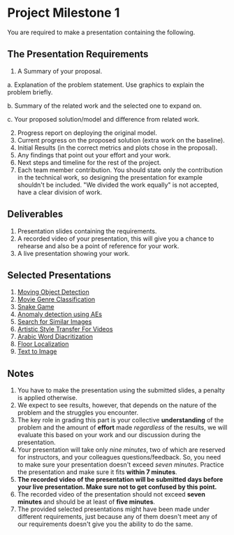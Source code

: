 # Project Milestone 1

You are required to make a presentation containing the following.

## The Presentation Requirements

1. A Summary of your proposal.

  a. Explanation of the problem statement. Use graphics to explain the problem briefly.
  
  b. Summary of the related work and the selected one to expand on.
  
  c. Your proposed solution/model and difference from related work.
 
2. Progress report on deploying the original model.
3. Current progress on the proposed solution (extra work on the baseline).
4. Initial Results (in the correct metrics and plots chose in the proposal).
5. Any findings that point out your effort and your work.
6. Next steps and timeline for the rest of the project.
7. Each team member contribution. You should state only the contribution in the technical work, so designing the presentation for example shouldn't be included. "We divided the work equally" is not accepted, have a clear division of work.

## Deliverables

1. Presentation slides containing the requirements.
2. A recorded video of your presentation, this will give you a chance to rehearse and also be a point of reference for your work.
3. A live presentation showing your work.

## Selected Presentations

1. [Moving Object Detection](assets/selected_ms1_presentations/moving_object.pdf)
2. [Movie Genre Classification](assets/selected_ms1_presentations/movie_genre.pdf)
3. [Snake Game](assets/selected_ms1_presentations/snake_game.pdf)
4. [Anomaly detection using AEs](assets/selected_ms1_presentations/anomaly.pdf)
5. [Search for Similar Images](assets/selected_ms1_presentations/similar_images.pdf)
6. [Artistic Style Transfer For Videos](assets/selected_ms1_presentations/style_transfer.pdf)
7. [Arabic Word Diacritization](assets/selected_ms1_presentations/diacritization.pdf)
8. [Floor Localization](assets/selected_ms1_presentations/localization.pdf)
9. [Text to Image](assets/selected_ms1_presentations/txt2img.pdf)

## Notes

1. You have to make the presentation using the submitted slides, a penalty is applied otherwise.
2. We expect to see results, however, that depends on the nature of the problem and the struggles you encounter.
3. The key role in grading this part is your collective **understanding** of the problem and the amount of **effort** made _regardless_ of the results, we will evaluate this based on your work and our discussion during the presentation.
4. Your presentation will take only *nine minutes*, two of which are reserved for instructors, and your colleagues questions/feedback. So, you need to make sure your presentation doesn't exceed *seven minutes*. Practice the presentation and make sure it fits **within 7 minutes**.
5. **The recorded video of the presentation will be submitted days before your live presentation. Make sure not to get confused by this point.**
6. The recorded video of the presentation should not exceed **seven minutes** and should be at least of **five minutes**.
7. The provided selected presentations might have been made under different requirements, just because any of them doesn't meet any of our requirements doesn't give you the ability to do the same.
